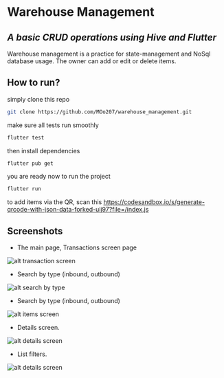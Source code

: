 # Warehouse Management
## _A basic CRUD operations using Hive and Flutter_

Warehouse management is a practice for state-management and NoSql database usage.
The owner can add or edit or delete items.

## How to run?

simply clone this repo
```sh
git clone https://github.com/MOo207/warehouse_management.git
```

make sure all tests run smoothly
```sh
flutter test
```

then install dependencies
```sh
flutter pub get
```

you are  ready now to run the project 
```sh
flutter run
```

to add items via the QR, scan this https://codesandbox.io/s/generate-qrcode-with-json-data-forked-uij97?file=/index.js

## Screenshots

- The main page, Transactions screen page


![alt transaction screen](https://github.com/MOo207/warehouse_management/blob/development/screenshots/transactions_screen.jpeg)

- Search by type (inbound, outbound)


![alt search by type](https://github.com/MOo207/warehouse_management/blob/development/screenshots/search_by_type.jpeg)

- Search by type (inbound, outbound)


![alt items screen](https://github.com/MOo207/warehouse_management/blob/development/screenshots/items_list.jpeg)


- Details screen.


![alt details screen](https://github.com/MOo207/warehouse_management/blob/development/screenshots/details_page.jpeg)


- List filters.


![alt details screen](https://github.com/MOo207/warehouse_management/blob/development/screenshots/filters.jpeg)




